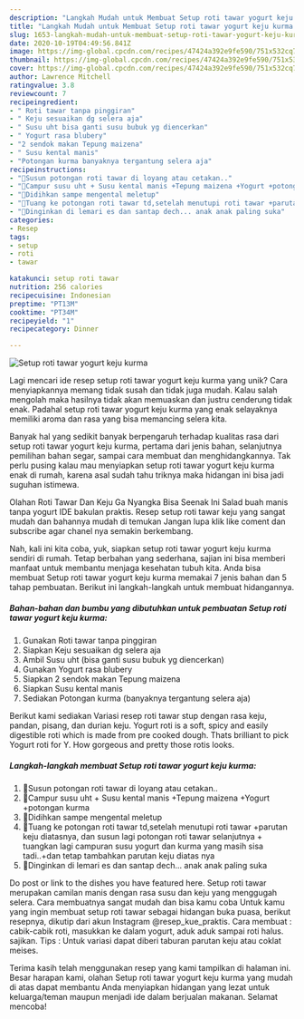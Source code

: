```yaml
---
description: "Langkah Mudah untuk Membuat Setup roti tawar yogurt keju kurma Anti Gagal"
title: "Langkah Mudah untuk Membuat Setup roti tawar yogurt keju kurma Anti Gagal"
slug: 1653-langkah-mudah-untuk-membuat-setup-roti-tawar-yogurt-keju-kurma-anti-gagal
date: 2020-10-19T04:49:56.841Z
image: https://img-global.cpcdn.com/recipes/47424a392e9fe590/751x532cq70/setup-roti-tawar-yogurt-keju-kurma-foto-resep-utama.jpg
thumbnail: https://img-global.cpcdn.com/recipes/47424a392e9fe590/751x532cq70/setup-roti-tawar-yogurt-keju-kurma-foto-resep-utama.jpg
cover: https://img-global.cpcdn.com/recipes/47424a392e9fe590/751x532cq70/setup-roti-tawar-yogurt-keju-kurma-foto-resep-utama.jpg
author: Lawrence Mitchell
ratingvalue: 3.8
reviewcount: 7
recipeingredient:
- " Roti tawar tanpa pinggiran"
- " Keju sesuaikan dg selera aja"
- " Susu uht bisa ganti susu bubuk yg diencerkan"
- " Yogurt rasa blubery"
- "2 sendok makan Tepung maizena"
- " Susu kental manis"
- "Potongan kurma banyaknya tergantung selera aja"
recipeinstructions:
- "🍰Susun potongan roti tawar di loyang atau cetakan.."
- "🍰Campur susu uht + Susu kental manis +Tepung maizena +Yogurt +potongan kurma"
- "🍰Didihkan sampe mengental meletup"
- "🍰Tuang ke potongan roti tawar td,setelah menutupi roti tawar +parutan keju diatasnya, dan susun lagi potongan roti tawar selanjutnya + tuangkan lagi campuran susu yogurt dan kurma yang masih sisa tadi..+dan tetap tambahkan parutan keju diatas nya"
- "🍰Dinginkan di lemari es dan santap dech... anak anak paling suka"
categories:
- Resep
tags:
- setup
- roti
- tawar

katakunci: setup roti tawar 
nutrition: 256 calories
recipecuisine: Indonesian
preptime: "PT13M"
cooktime: "PT34M"
recipeyield: "1"
recipecategory: Dinner

---
```



![Setup roti tawar yogurt keju kurma](https://img-global.cpcdn.com/recipes/47424a392e9fe590/751x532cq70/setup-roti-tawar-yogurt-keju-kurma-foto-resep-utama.jpg)

Lagi mencari ide resep setup roti tawar yogurt keju kurma yang unik? Cara menyiapkannya memang tidak susah dan tidak juga mudah. Kalau salah mengolah maka hasilnya tidak akan memuaskan dan justru cenderung tidak enak. Padahal setup roti tawar yogurt keju kurma yang enak selayaknya memiliki aroma dan rasa yang bisa memancing selera kita.

Banyak hal yang sedikit banyak berpengaruh terhadap kualitas rasa dari setup roti tawar yogurt keju kurma, pertama dari jenis bahan, selanjutnya pemilihan bahan segar, sampai cara membuat dan menghidangkannya. Tak perlu pusing kalau mau menyiapkan setup roti tawar yogurt keju kurma enak di rumah, karena asal sudah tahu triknya maka hidangan ini bisa jadi suguhan istimewa.

Olahan Roti Tawar Dan Keju Ga Nyangka Bisa Seenak Ini Salad buah manis tanpa yogurt IDE bakulan praktis. Resep setup roti tawar keju yang sangat mudah dan bahannya mudah di temukan Jangan lupa klik like coment dan subscribe agar chanel nya semakin berkembang.


Nah, kali ini kita coba, yuk, siapkan setup roti tawar yogurt keju kurma sendiri di rumah. Tetap berbahan yang sederhana, sajian ini bisa memberi manfaat untuk membantu menjaga kesehatan tubuh kita. Anda bisa membuat Setup roti tawar yogurt keju kurma memakai 7 jenis bahan dan 5 tahap pembuatan. Berikut ini langkah-langkah untuk membuat hidangannya.

<!--inarticleads1-->

##### Bahan-bahan dan bumbu yang dibutuhkan untuk pembuatan Setup roti tawar yogurt keju kurma:

1. Gunakan  Roti tawar tanpa pinggiran
1. Siapkan  Keju sesuaikan dg selera aja
1. Ambil  Susu uht (bisa ganti susu bubuk yg diencerkan)
1. Gunakan  Yogurt rasa blubery
1. Siapkan 2 sendok makan Tepung maizena
1. Siapkan  Susu kental manis
1. Sediakan Potongan kurma (banyaknya tergantung selera aja)


Berikut kami sediakan Variasi resep roti tawar stup dengan rasa keju, pandan, pisang, dan durian keju. Yogurt roti is a soft, spicy and easily digestible roti which is made from pre cooked dough. Thats brilliant to pick Yogurt roti for Y. How gorgeous and pretty those rotis looks. 

<!--inarticleads2-->

##### Langkah-langkah membuat Setup roti tawar yogurt keju kurma:

1. 🍰Susun potongan roti tawar di loyang atau cetakan..
1. 🍰Campur susu uht + Susu kental manis +Tepung maizena +Yogurt +potongan kurma
1. 🍰Didihkan sampe mengental meletup
1. 🍰Tuang ke potongan roti tawar td,setelah menutupi roti tawar +parutan keju diatasnya, dan susun lagi potongan roti tawar selanjutnya + tuangkan lagi campuran susu yogurt dan kurma yang masih sisa tadi..+dan tetap tambahkan parutan keju diatas nya
1. 🍰Dinginkan di lemari es dan santap dech... anak anak paling suka


Do post or link to the dishes you have featured here. Setup roti tawar merupakan camilan manis dengan rasa susu dan keju yang menggugah selera. Cara membuatnya sangat mudah dan bisa kamu coba Untuk kamu yang ingin membuat setup roti tawar sebagai hidangan buka puasa, berikut resepnya, dikutip dari akun Instagram @resep_kue_praktis. Cara membuat : cabik-cabik roti, masukkan ke dalam yogurt, aduk aduk sampai roti halus. sajikan. Tips : Untuk variasi dapat diberi taburan parutan keju atau coklat meises. 

Terima kasih telah menggunakan resep yang kami tampilkan di halaman ini. Besar harapan kami, olahan Setup roti tawar yogurt keju kurma yang mudah di atas dapat membantu Anda menyiapkan hidangan yang lezat untuk keluarga/teman maupun menjadi ide dalam berjualan makanan. Selamat mencoba!
